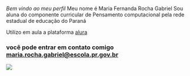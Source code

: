 *Bem vindo ao meu perfil*
Meu nome é Maria Fernanda Rocha Gabriel
Sou aluna do componente curricular de Pensamento computacional pela rede estadual de educação do Paraná

Utilizo em aula a plataforma [alura](https:wwwalura.com.br)

### você pode entrar em contato comigo maria.rocha.gabriel@escola.pr.gov.br
![](https://media1.tenor.com/m/epjx49FAdk4AAAAC/calleri-calleri-spfc.gif)
